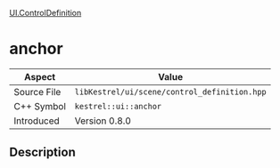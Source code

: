 [UI.ControlDefinition](index.md)
# anchor
| Aspect | Value |
| --- | --- |
| Source File | `libKestrel/ui/scene/control_definition.hpp` |
| C++ Symbol | `kestrel::ui::anchor` |
| Introduced | Version 0.8.0 |
## Description

